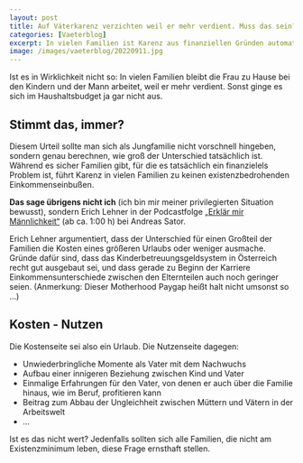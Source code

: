 ```yaml
---
layout: post
title: Auf Väterkarenz verzichten weil er mehr verdient. Muss das sein?
categories: [Vaeterblog]
excerpt: In vielen Familien ist Karenz aus finanziellen Gründen automatisch Frauensache. Bei näherer Betrachtung zeigt sich - das müsste vielleicht gar nicht sein.
image: /images/vaeterblog/20220911.jpg
---
```


Ist es in Wirklichkeit nicht so: In vielen Familien bleibt die Frau zu Hause bei den Kindern und der Mann arbeitet, weil er mehr verdient. Sonst ginge es sich im Haushaltsbudget ja gar nicht aus.

## Stimmt das, immer?

Diesem Urteil sollte man sich als Jungfamilie nicht vorschnell hingeben, sondern genau berechnen, wie groß der Unterschied tatsächlich ist. Während es sicher Familien gibt, für die es tatsächlich ein finanzielels Problem ist, führt Karenz in vielen Familien zu keinen existenzbedrohenden Einkommenseinbußen.

**Das sage übrigens nicht ich** (ich bin mir meiner privilegierten Situation bewusst), sondern Erich Lehner in der Podcastfolge [„Erklär mir Männlichkeit“](https://erklärmir.at/2022/11/01/232-erklaer-mir-maennlichkeit/) (ab ca. 1:00 h) bei Andreas Sator.

Erich Lehner argumentiert, dass der Unterschied für einen Großteil der Familien die Kosten eines größeren Urlaubs oder weniger ausmache. Gründe dafür sind, dass das Kinderbetreuungsgeldsystem in Österreich recht gut ausgebaut sei, und dass gerade zu Beginn der Karriere Einkommensunterschiede zwischen den Elternteilen auch noch geringer seien. (Anmerkung: Dieser Motherhood Paygap heißt halt nicht umsonst so …)

## Kosten - Nutzen

Die Kostenseite sei also ein Urlaub. Die Nutzenseite dagegen:

- Unwiederbringliche Momente als Vater mit dem Nachwuchs
- Aufbau einer innigeren Beziehung zwischen Kind und Vater
- Einmalige Erfahrungen für den Vater, von denen er auch über die Familie hinaus, wie im Beruf, profitieren kann
- Beitrag zum Abbau der Ungleichheit zwischen Müttern und Vätern in der Arbeitswelt
- …

Ist es das nicht wert? Jedenfalls sollten sich alle Familien, die nicht am Existenzminimum leben, diese Frage ernsthaft stellen.
